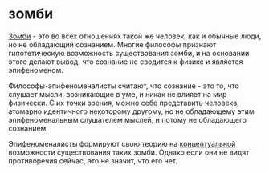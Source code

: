# зомби
[Зомби](%D0%A4%D0%B8%D0%BB%D0%BE%D1%81%D0%BE%D1%84%D1%81%D0%BA%D0%B8%D0%B9%20%D0%B7%D0%BE%D0%BC%D0%B1%D0%B8) - это во всех отношениях такой же человек, как и обычные люди, но не обладающий сознанием. Многие философы признают гипотетическую возможность существования зомби, и на основании этого делают вывод, что сознание не сводится к физике и является эпифеноменом.

Философы-эпифеноменалисты считают, что сознание - это то, что слушает мысли, возникающие в уме, и никак не влияет на мир физически. С их точки зрения, можно себе представить человека, атомарно идентичного некоторому другому, но не обладающему этим эпифеноменальным слушателем мыслей, и потому не обладающего сознанием.

Эпифеноменалисты формируют свою теорию на [концептуальной](%D0%BB%D0%BE%D0%B3%D0%B8%D1%87%D0%B5%D1%81%D0%BA%D0%B0%D1%8F%20%D0%B8%20%D0%BA%D0%BE%D0%BD%D1%86%D0%B5%D0%BF%D1%82%D1%83%D0%B0%D0%BB%D1%8C%D0%BD%D0%B0%D1%8F%20%D0%B2%D0%BE%D0%B7%D0%BC%D0%BE%D0%B6%D0%BD%D0%BE%D1%81%D1%82%D1%8C) возможности существования таких зомби. Однако если они не видят противоречия сейчас, это не значит, что его нет.